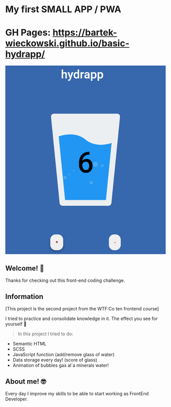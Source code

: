 # My first SMALL APP / PWA

# GH Pages: https://bartek-wieckowski.github.io/basic-hydrapp/


![screenshots](/img/screenReadme.png)

## Welcome! 👋

Thanks for checking out this front-end coding challenge.

## Information

[This project is the second project from the WTF:Co ten frontend course]

I tried to practice and consolidate knowledge in it.
The effect you see for yourself 💪

>In this project I tried to do:
- Semantic HTML 
- SCSS
- JavaScript function (add/remove glass of water)
- Data storage every day! (score of glass)
- Animation of bubbles gas al`a minerals water!

## About me! 🤓

Every day I improve my skills to be able to start working as FrontEnd Developer.
